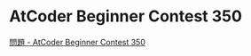 AtCoder Beginner Contest 350
===

[問題 - AtCoder Beginner Contest 350](https://atcoder.jp/contests/abc350/tasks)
